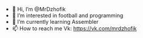 - 👋 Hi, I’m @MrDzhofik
- 👀 I’m interested in football and programming
- 🌱 I’m currently learning Assembler
- 📫 How to reach me Vk: https://vk.com/mrdzhofik

<!---
MrDzhofik/MrDzhofik is a ✨ special ✨ repository because its `README.md` (this file) appears on your GitHub profile.
You can click the Preview link to take a look at your changes.
--->
